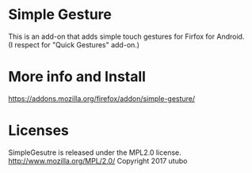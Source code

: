# Simple Gesture
This is an add-on that adds simple touch gestures for Firfox for Android.  
(I respect for "Quick Gestures" add-on.)

# More info and Install
https://addons.mozilla.org/firefox/addon/simple-gesture/

# Licenses
SimpleGesutre is released under the MPL2.0 license.
http://www.mozilla.org/MPL/2.0/
Copyright 2017 utubo

